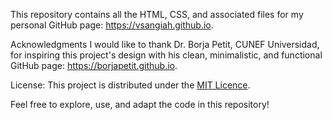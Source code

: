 This repository contains all the HTML, CSS, and associated files for my personal GitHub page: https://vsangiah.github.io.

Acknowledgments
I would like to thank Dr. Borja Petit, CUNEF Universidad, for inspiring this project's design with his clean, minimalistic, and functional GitHub page: https://borjapetit.github.io.

License:
This project is distributed under the [MIT Licence](LICENSE).

Feel free to explore, use, and adapt the code in this repository!
